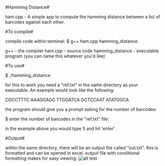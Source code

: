 #Hamming Distance#

ham.cpp - A simple app to compute the hamming distance between a list of
barcodes against each other.

#To compile#

compile code within terminal:
$ g++ ham.cpp hamming_distance

g++ - the compiler
ham.cpp - source code
hamming_distance - executable program (you can name this whatever you'd like)

#To use#

$ ./hamming_distance

for this to work you need a "ref.txt" in the same directory as your executable.
An example would look like the following:

CGCCTTTC
AAAGGAGG
TTGGATCA
GCTCCAAT
ATATGGCA

the program should give you a prompt asking for the number of barcodes:

$ enter the number of barcodes in the "ref.txt" file:

in the example above you would type 5 and hit 'enter'

#Output#

within the same directory, there will be an output file called "out.txt".
this is formatted and can be opened in excel.  output file with conditional 
formatting makes for easy viewing:
![alt text](https://github.com/ktingey/portfolio/blob/master/ham/sample-out-1.png "sample output")
